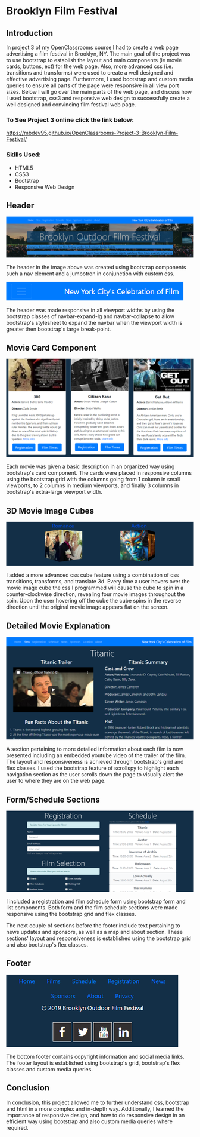 # Brooklyn Film Festival 

## Introduction
In project 3 of my OpenClassrooms course I had to create a web page advertising a film festival in Brooklyn, NY.  The main goal of the project was to use bootstrap to establish the layout and main components (ie movie cards, buttons, ect) for the web page.  Also, more advanced css (i.e. transitions and transforms) were used to create a well designed and effective advertising page.  Furthermore, I used bootstrap and custom media queries to ensure all parts of the page were responsive in all view port sizes. Below I will go over the main parts of the web page, and discuss how I used bootstrap, css3 and responsive web design to successfully create a well designed and convincing film festival web page.

### To See Project 3 online click the link below:
https://mbdev95.github.io/OpenClassrooms-Project-3-Brooklyn-Film-Festival/

### Skills Used:
- HTML5
- CSS3
- Bootstrap
- Responsive Web Design

## Header
!['header'](https://github.com/mbdev95/OpenClassrooms-Project-3-Brooklyn-Film-Festival/blob/master/img/Project-3-README-Images/Header.PNG)

The header in the image above was created using bootstrap components such a nav element and a jumbotron in conjunction with custom css.  

!['responsive header'](https://github.com/mbdev95/OpenClassrooms-Project-3-Brooklyn-Film-Festival/blob/master/img/Project-3-README-Images/Responsive-Header.PNG)

The header was made responsive in all viewport widths by using the bootstrap classes of navbar-expand-lg and navbar-collapse to allow bootstrap's stylesheet to expand the navbar when the viewport width is greater then bootstrap's large break-point.

## Movie Card Component
!['movie cards'](https://github.com/mbdev95/OpenClassrooms-Project-3-Brooklyn-Film-Festival/blob/master/img/Project-3-README-Images/Movie-Cards-Component.PNG)

Each movie was given a basic description in an organized way using bootstrap's card component. The cards were placed in responsive columns using the bootstrap grid with the columns going from 1 column in small viewports, to 2 columns in medium viewports, and finally 3 columns in bootstrap's extra-large viewport width.

## 3D Movie Image Cubes
!['3D movie image cubes'](https://github.com/mbdev95/OpenClassrooms-Project-3-Brooklyn-Film-Festival/blob/master/img/Project-3-README-Images/3D-Movie-Image-Cubes.PNG)

I added a more advanced css cube feature using a combination of css transitions, transforms, and translate 3d. Every time a user hovers over the movie image cube the css I programmed will cause the cube to spin in a counter-clockwise direction, revealing four movie images throughout the spin.  Upon the user hovering off the cube the cube spins in the reverse direction until the original movie image appears flat on the screen.

## Detailed Movie Explanation 
!['detailed movie section'](https://github.com/mbdev95/OpenClassrooms-Project-3-Brooklyn-Film-Festival/blob/master/img/Project-3-README-Images/Detailed-Movie-Section.PNG)

A section pertaining to more detailed information about each film is now presented including an embedded youtube video of the trailer of the film. The layout and responsiveness is achieved through bootstrap's grid and flex classes. I used the bootstrap feature of scrollspy to highlight each navigation section as the user scrolls down the page to visually alert the user to where they are on the web page.

## Form/Schedule Sections
!['form/schedule'](https://github.com/mbdev95/OpenClassrooms-Project-3-Brooklyn-Film-Festival/blob/master/img/Project-3-README-Images/Forms-Schedule.PNG)

I included a registration and film schedule form using bootstrap form and list components.  Both form and the film schedule sections were made responsive using the bootstrap grid and flex classes.

The next couple of sections before the footer include text pertaining to news updates and sponsors, as well as a map and about section.  These sections' layout and responsiveness is established using the bootstrap grid and also bootstrap's flex classes.

## Footer
!['responsive footer'](https://github.com/mbdev95/OpenClassrooms-Project-3-Brooklyn-Film-Festival/blob/master/img/Project-3-README-Images/Responive-Footer.PNG)

The bottom footer contains copyright information and social media links.  The footer layout is established using bootstrap's grid, bootstrap's flex classes and custom media queries.

## Conclusion
In conclusion, this project allowed me to further understand css, bootstrap and html in a more complex and in-depth way. Additionally, I learned the importance of responsive design, and how to do responsive design in an efficient way using bootstrap and also custom media queries where required.
